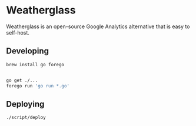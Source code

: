 Weatherglass
===

Weatherglass is an open-source Google Analytics alternative that is easy to self-host.

## Developing 

```sh
brew install go forego


go get ./...
forego run 'go run *.go'
```

## Deploying

```sh
./script/deploy
```
